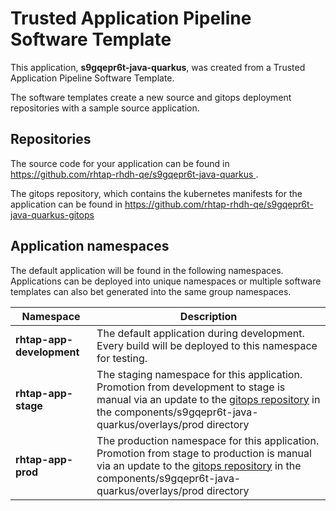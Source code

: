 # Trusted Application Pipeline Software Template

This application, **s9gqepr6t-java-quarkus**, was created from a Trusted Application Pipeline Software Template.

The software templates create a new source and gitops deployment repositories with a sample source application. 

## Repositories

The source code for your application can be found in [https://github.com/rhtap-rhdh-qe/s9gqepr6t-java-quarkus ](https://github.com/rhtap-rhdh-qe/s9gqepr6t-java-quarkus ).
 
The gitops repository, which contains the kubernetes manifests for the application can be found in 
[https://github.com/rhtap-rhdh-qe/s9gqepr6t-java-quarkus-gitops ](https://github.com/rhtap-rhdh-qe/s9gqepr6t-java-quarkus-gitops ) 

## Application namespaces 

The default application will be found in the following namespaces. Applications can be deployed into unique namespaces or multiple software templates can also bet generated into the same group namespaces.  

|  Namespace   |  Description   |  
| -------- | -------- |   
| **rhtap-app-development** | The default application during development. Every build will be deployed to this namespace for testing. | 
| **rhtap-app-stage** | The staging namespace for this application. Promotion from development to stage is manual via an update to the [gitops repository](https://github.com/rhtap-rhdh-qe/s9gqepr6t-java-quarkus-gitops ) in the components/s9gqepr6t-java-quarkus/overlays/prod directory |  
| **rhtap-app-prod** | The production namespace for this application. Promotion from stage to production is manual via an update to the [gitops repository](https://github.com/rhtap-rhdh-qe/s9gqepr6t-java-quarkus-gitops ) in the components/s9gqepr6t-java-quarkus/overlays/prod directory | 
